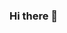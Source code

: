 ### Hi there 👋

<!--
나는 좋은 자바 서버 개발자가 될 것이다.
#### Experience
- RHEL, Linux, AWS ,Windows, Oracle 서버 프로비저닝 업무 수행.
- HTML5,CSS,JSP,JS,JAVA 기반 웹 마케팅 솔루션 풀스택 개발 업무 수행.
- .Net, C#기반의 솔루션 고도화 작업 수행.
- Oracle, MySQL, Mongo,PostgreSQL 등의 DBMS에서 DW,DM, OLAP ETL 작업.
-->
<!--
**jihoon289/jihoon289** is a ✨ _special_ ✨ repository because its `README.md` (this file) appears on your GitHub profile.

Here are some ideas to get you started:

- 🔭 I’m currently working on ...
- 🌱 I’m currently learning ...
- 👯 I’m looking to collaborate on ...
- 🤔 I’m looking for help with ...
- 💬 Ask me about ...
- 📫 How to reach me: ...
- 😄 Pronouns: ...
- ⚡ Fun fact: ...
-->
